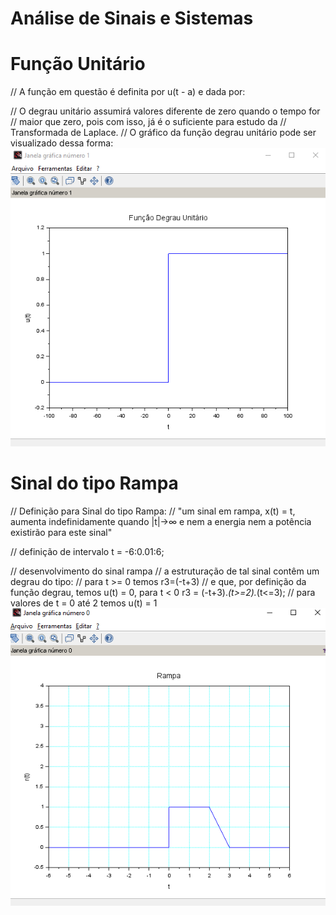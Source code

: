 # Análise de Sinais e Sistemas

# Função Unitário
// A função em questão é definita por u(t - a) e dada por:

// O degrau unitário assumirá valores diferente de zero quando o tempo for
// maior que zero, pois com isso, já é o suficiente para estudo da 
// Transformada de Laplace.
// O gráfico da função degrau unitário pode ser visualizado dessa forma:
![alt text](funcaounitaria.png)


# Sinal do tipo Rampa

// Definição para Sinal do tipo Rampa:
// "um sinal em rampa, x(t) = t, aumenta indefinidamente quando |t|→∞ e nem a energia nem a potência existirão para este sinal"


// definição de intervalo
t = -6:0.01:6;

// desenvolvimento do sinal rampa
// a estruturação de tal sinal contêm um degrau do tipo:
// para t >= 0 temos r3=(-t+3)
// e que, por definição da função degrau, temos u(t) = 0, para t < 0
r3 = (-t+3).*(t>=2).*(t<=3);
// para valores de t = 0 até 2 temos u(t) = 1
![alt text](rampa.png)

